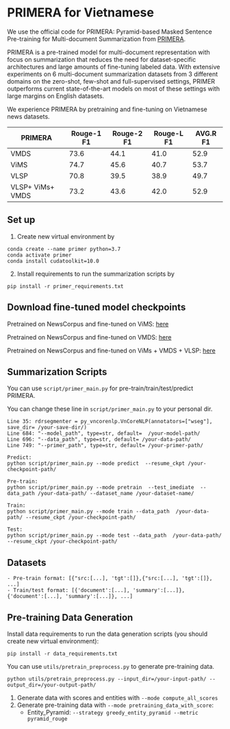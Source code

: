 # PRIMERA for Vietnamese
We use the official code for PRIMERA: Pyramid-based Masked Sentence Pre-training for Multi-document Summarization from [PRIMERA](https://github.com/allenai/PRIMER).

PRIMERA is a pre-trained model for multi-document representation with focus on summarization that reduces the need for dataset-specific architectures and large amounts of fine-tuning labeled data. With extensive experiments on 6 multi-document summarization datasets from 3 different domains on the zero-shot, few-shot and full-supervised settings, PRIMER outperforms current state-of-the-art models on most of these settings with large margins on English datasets.

We experience PRIMERA by pretraining and fine-tuning on Vietnamese news datasets.
 
| PRIMERA | Rouge-1 F1 | Rouge-2 F1 | Rouge-L F1 | AVG.R F1 |
| --- | ----------- |----------- |----------- |----------- |
| VMDS | 73.6 | 44.1 | 41.0 | 52.9 |
| ViMS | 74.7 | 45.6 | 40.7 | 53.7 | 
| VLSP | 70.8 | 39.5 | 38.9 | 49.7 | 
| VLSP+ ViMs+ VMDS | 73.2 | 43.6 | 42.0 | 52.9 |

## Set up
1. Create new virtual environment by
```
conda create --name primer python=3.7
conda activate primer
conda install cudatoolkit=10.0
```
2. Install requirements to run the summarization scripts by 
```
pip install -r primer_requirements.txt
```

## Download fine-tuned model checkpoints
Pretrained on NewsCorpus and fine-tuned on ViMS: [here]()

Pretrained on NewsCorpus and fine-tuned on VMDS: [here]()

Pretrained on NewsCorpus and fine-tuned on ViMs + VMDS + VLSP: [here]()


## Summarization Scripts
You can use `script/primer_main.py` for pre-train/train/test/predict PRIMERA.

You can change these line in `script/primer_main.py` to your personal dir.

``` 
Line 35: rdrsegmenter = py_vncorenlp.VnCoreNLP(annotators=["wseg"], save_dir= /your-save-dir/)
Line 684: "--model_path", type=str, default=  /your-model-path/
Line 696: "--data_path", type=str, default= /your-data-path/
Line 749: "--primer_path", type=str, default= /your-primer-path/
```

```
Predict:
python script/primer_main.py --mode predict  --resume_ckpt /your-checkpoint-path/
```

```
Pre-train:
python script/primer_main.py --mode pretrain  --test_imediate  --data_path /your-data-path/ --dataset_name /your-dataset-name/
```

```
Train:
python script/primer_main.py --mode train --data_path  /your-data-path/ --resume_ckpt /your-checkpoint-path/
```

```
Test:
python script/primer_main.py --mode test --data_path  /your-data-path/ --resume_ckpt /your-checkpoint-path/
```



## Datasets
```
- Pre-train format: [{"src:[...], 'tgt':[]},{"src:[...], 'tgt':[]}, ...]
- Train/test format: [{'document':[...], 'summary':[...]}, {'document':[...], 'summary':[...]}, ...]
```


## Pre-training Data Generation
Install data requirements to run the data generation scripts (you should create new virtual environment):

```
pip install -r data_requirements.txt
```

You can use `utils/pretrain_preprocess.py` to generate pre-training data. 

```
python utils/pretrain_preprocess.py --input_dir=/your-input-path/ --output_dir=/your-output-path/
```
1. Generate data with scores and entities with `--mode compute_all_scores` 
2. Generate pre-training data with `--mode pretraining_data_with_score`:
    - Entity_Pyramid: `--strategy greedy_entity_pyramid --metric pyramid_rouge`